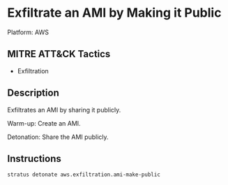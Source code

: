 # Exfiltrate an AMI by Making it Public

Platform: AWS

## MITRE ATT&CK Tactics


- Exfiltration

## Description


Exfiltrates an AMI by sharing it publicly.

Warm-up: Create an AMI.

Detonation: Share the AMI publicly.


## Instructions

```bash title="Detonate with Stratus Red Team"
stratus detonate aws.exfiltration.ami-make-public
```